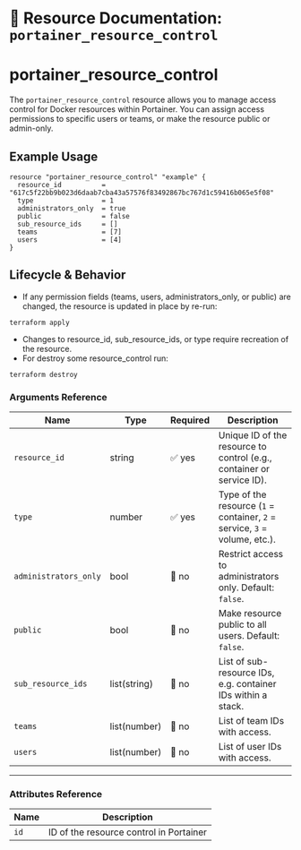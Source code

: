 # 🔐 **Resource Documentation: `portainer_resource_control`**

# portainer_resource_control
The `portainer_resource_control` resource allows you to manage access control for Docker resources within Portainer.
You can assign access permissions to specific users or teams, or make the resource public or admin-only.

## Example Usage
```hcl
resource "portainer_resource_control" "example" {
  resource_id          = "617c5f22bb9b023d6daab7cba43a57576f83492867bc767d1c59416b065e5f08"
  type                 = 1
  administrators_only  = true
  public               = false
  sub_resource_ids     = []
  teams                = [7]
  users                = [4]
}
```

## Lifecycle & Behavior
- If any permission fields (teams, users, administrators_only, or public) are changed, the resource is updated in place by re-run:
```hcl
terraform apply
```
- Changes to resource_id, sub_resource_ids, or type require recreation of the resource.
- For destroy some resource_control run:
```hcl
terraform destroy
```

### Arguments Reference
| Name               | Type           | Required | Description                                                                 |
|--------------------|----------------|----------|-----------------------------------------------------------------------------|
| `resource_id`      | string         | ✅ yes   | Unique ID of the resource to control (e.g., container or service ID).       |
| `type`             | number         | ✅ yes   | Type of the resource (`1` = container, `2` = service, `3` = volume, etc.).  |
| `administrators_only` | bool        | 🚫 no    | Restrict access to administrators only. Default: `false`.                   |
| `public`           | bool           | 🚫 no    | Make resource public to all users. Default: `false`.                        |
| `sub_resource_ids` | list(string)   | 🚫 no    | List of sub-resource IDs, e.g. container IDs within a stack.                |
| `teams`            | list(number)   | 🚫 no    | List of team IDs with access.                                               |
| `users`            | list(number)   | 🚫 no    | List of user IDs with access.                                               |

---

### Attributes Reference

| Name | Description                               |
|------|-------------------------------------------|
| `id` | ID of the resource control in Portainer   |
